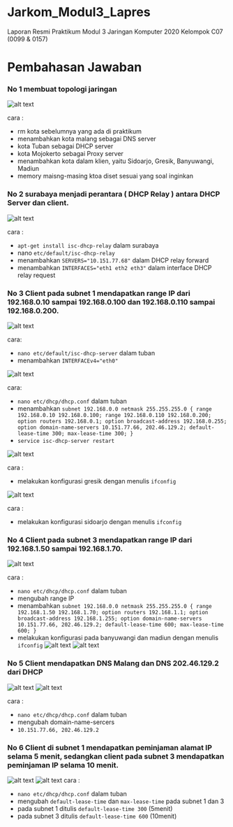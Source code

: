 # Jarkom_Modul3_Lapres
Laporan Resmi Praktikum Modul 3 Jaringan Komputer 2020  Kelompok C07 (0099 &amp; 0157)
# Pembahasan Jawaban
### No 1 membuat topologi jaringan
![alt text](https://github.com/NaufalRafi-hub/Jarkom_Modul3_Lapres/blob/main/imageprak3/img3_1.jpg)

cara :
+ rm kota sebelumnya yang ada di praktikum
+ menambahkan kota malang sebagai DNS server
+ kota Tuban sebagai DHCP server
+ kota Mojokerto sebagai Proxy server
+ menambahkan kota dalam klien, yaitu Sidoarjo, Gresik, Banyuwangi, Madiun
+ memory maisng-masing ktoa diset sesuai yang soal inginkan

### No 2 surabaya menjadi perantara ( DHCP Relay ) antara DHCP Server dan client.
![alt text](https://github.com/NaufalRafi-hub/Jarkom_Modul3_Lapres/blob/main/imageprak3/img3_2.jpg)

cara :
+ `apt-get install isc-dhcp-relay` dalam surabaya
+ nano `etc/default/isc-dhcp-relay`
+ menambahkan `SERVERS="10.151.77.68"` dalam DHCP relay forward
+ menambahkan `INTERFACES="eth1 eth2 eth3"` dalam interface DHCP relay request

### No 3 Client pada subnet 1 mendapatkan range IP dari 192.168.0.10 sampai 192.168.0.100 dan 192.168.0.110 sampai 192.168.0.200.
![alt text](https://github.com/NaufalRafi-hub/Jarkom_Modul3_Lapres/blob/main/imageprak3/img3_3.1.jpg)
 
 cara:
+ `nano etc/default/isc-dhcp-server` dalam tuban
+ menambahkan `INTERFACEv4="eth0"`

![alt text](https://github.com/NaufalRafi-hub/Jarkom_Modul3_Lapres/blob/main/imageprak3/img3_3.2.jpg)

cara:
+ `nano etc/dhcp/dhcp.conf` dalam tuban
+ menambahkan `subnet 192.168.0.0 netmask 255.255.255.0 {
range 192.168.0.10 192.168.0.100;
range 192.168.0.110 192.168.0.200;
option routers 192.168.0.1;
option broadcast-address 192.168.0.255;
option domain-name-servers 10.151.77.66, 202.46.129.2;
default-lease-time 300;
max-lease-time 300;
}`
+ `service isc-dhcp-server restart`

![alt text](https://github.com/NaufalRafi-hub/Jarkom_Modul3_Lapres/blob/main/imageprak3/img3_3.3.jpg)

cara :
+ melakukan konfigurasi gresik dengan menulis `ifconfig`

![alt text](https://github.com/NaufalRafi-hub/Jarkom_Modul3_Lapres/blob/main/imageprak3/img3_3.4.jpg)

cara :
+ melakukan konfigurasi sidoarjo dengan menulis `ifconfig`

### No 4 Client pada subnet 3 mendapatkan range IP dari 192.168.1.50 sampai 192.168.1.70.
![alt text](https://github.com/NaufalRafi-hub/Jarkom_Modul3_Lapres/blob/main/imageprak3/img3_4.1.jpg)

cara :
+ `nano etc/dhcp/dhcp.conf` dalam tuban
+ mengubah range IP
+ menambahkan `subnet 192.168.0.0 netmask 255.255.255.0 {
range 192.168.1.50 192.168.1.70;
option routers 192.168.1.1;
option broadcast-address 192.168.1.255;
option domain-name-servers 10.151.77.66, 202.46.129.2;
default-lease-time 600;
max-lease-time 600;
}`
+ melakukan konfigurasi pada banyuwangi dan madiun dengan menulis `ifconfig`
![alt text](https://github.com/NaufalRafi-hub/Jarkom_Modul3_Lapres/blob/main/imageprak3/img3_4.2.jpg)
![alt text](https://github.com/NaufalRafi-hub/Jarkom_Modul3_Lapres/blob/main/imageprak3/img3_4.3.jpg)

### No 5	Client mendapatkan DNS Malang dan DNS 202.46.129.2 dari DHCP
![alt text](https://github.com/NaufalRafi-hub/Jarkom_Modul3_Lapres/blob/main/imageprak3/img3_5.1.jpg)
![alt text](https://github.com/NaufalRafi-hub/Jarkom_Modul3_Lapres/blob/main/imageprak3/img3_5.2.jpg)

cara :
+ `nano etc/dhcp/dhcp.conf` dalam tuban
+ mengubah domain-name-sercers
+ `10.151.77.66, 202.46.129.2`

### No 6	Client di subnet 1 mendapatkan peminjaman alamat IP selama 5 menit, sedangkan client pada subnet 3 mendapatkan peminjaman IP selama 10 menit.
![alt text](https://github.com/NaufalRafi-hub/Jarkom_Modul3_Lapres/blob/main/imageprak3/img3_6.1.jpg)
![alt text](https://github.com/NaufalRafi-hub/Jarkom_Modul3_Lapres/blob/main/imageprak3/img3_6.2.jpg)
cara :
+ `nano etc/dhcp/dhcp.conf` dalam tuban
+ mengubah `default-lease-time` dan `max-lease-time` pada subnet 1 dan 3
+ pada subnet 1 ditulis `default-lease-time 300` (5menit)
+ pada subnet 3 ditulis `default-lease-time 600` (10menit)

